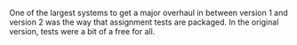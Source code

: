<preview>

  One of the largest systems to get a major overhaul in between
  version 1 and version 2 was the way that assignment tests are
  packaged. In the original version, tests were a bit of a free
  for all.

</preview>